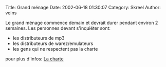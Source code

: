 Title: Grand ménage
Date: 2002-06-18 01:30:07
Category: Skreel
Author: veins

Le grand ménage commence demain et devrait durer pendant environ 2 semaines. Les personnes devant s'inquiéter sont:

- les distributeurs de mp3
- les distributeurs de warez/emulateurs
- les gens qui ne respectent pas la charte

pour plus d'infos: [La charte](http://www.skreel.org/charte.php)